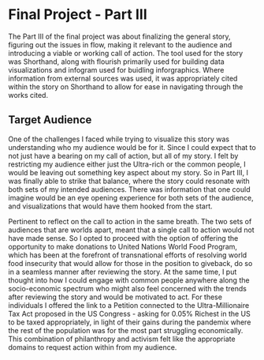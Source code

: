 # Final Project - Part III

The Part III of the final project was about finalizing the general story, figuring out the issues in flow, making it relevant to the audience and introducing a viable or working call of action. The tool used for the story was Shorthand, along with flourish primarily used for building data visualizations and infogram used for buidling inforgraphics. Where information from external sources was used, it was appropriately cited within the story on Shorthand to allow for ease in navigating through the works cited.

## Target Audience

One of the challenges I faced while trying to visualize this story was understanding who my audience would be for it. Since I could expect that to not just have a bearing on my call of action, but all of my story. I felt by restricting my audience either just the Ultra-rich or the common people, I would be leaving out something key aspect about my story. So in Part III, I was finally able to strike that balance, where the story could resonate with both sets of my intended audiences. There was information that one could imagine would be an eye opening experience for both sets of the audience, and visualizations that would have them hooked from the start.

Pertinent to reflect on the call to action in the same breath. The two sets of audiences that are worlds apart, meant that a single call to action would not have made sense. So I opted to proceed with the option of offering the opportunity to make donations to United Nations World Food Program, which has been at the forefront of transnational efforts of resolving world food insecurity that would allow for those in the position to giveback, do so in a seamless manner after reviewing the story. At the same time, I put thought into how I could engage with common people anywhere along the socio-economic spectrum who might also feel concerned with the trends after reviewing the story and would be motivated to act. For these individuals I offered the link to a Petition connected to the Ultra-Millionaire Tax Act proposed in the US Congress - asking for 0.05% Richest in the US to be taxed appropriately, in light of their gains during the pandemix where the rest of the population was for the most part struggling economically. This combination of philanthropy and activism felt like the appropriate domains to request action within from my audience. 
